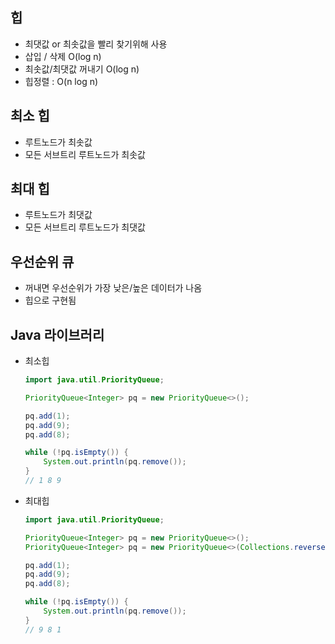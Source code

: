 ## 힙
- 최댓값 or 최솟값을 빨리 찾기위해 사용
- 삽입 / 삭제 O(log n)
- 최솟값/최댓값 꺼내기 O(log n)
- 힙정렬 : O(n log n)

## 최소 힙

- 루트노드가 최솟값
- 모든 서브트리 루트노드가 최솟값

## 최대 힙
- 루트노드가 최댓값
- 모든 서브트리 루트노드가 최댓값

## 우선순위 큐
- 꺼내면 우선순위가 가장 낮은/높은 데이터가 나옴
- 힙으로 구현됨

## Java 라이브러리
- 최소힙
    ```java
    import java.util.PriorityQueue;
    
    PriorityQueue<Integer> pq = new PriorityQueue<>();
    
    pq.add(1);
    pq.add(9);
    pq.add(8);
    
    while (!pq.isEmpty()) {
        System.out.println(pq.remove());
    }
    // 1 8 9
    ```
- 최대힙
    ```java
    import java.util.PriorityQueue;
    
    PriorityQueue<Integer> pq = new PriorityQueue<>();
    PriorityQueue<Integer> pq = new PriorityQueue<>(Collections.reverseOrder());
    
    pq.add(1);
    pq.add(9);
    pq.add(8);
    
    while (!pq.isEmpty()) {
        System.out.println(pq.remove());
    }
    // 9 8 1
    ```
